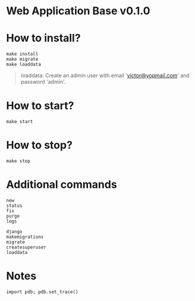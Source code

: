 # Web Application Base v0.1.0


# How to install?

```
make install
make migrate
make loaddata
```

> loaddata: Create an admin user with email 'victor@yopmail.com' and password 'admin'.


# How to start?

```
make start
```

# How to stop?

```
make stop
```

# Additional commands

```
new
status
fix
purge
logs
```

```
django
makemigrations
migrate
createsuperuser
loaddata
```


# Notes

```
import pdb; pdb.set_trace()
```

